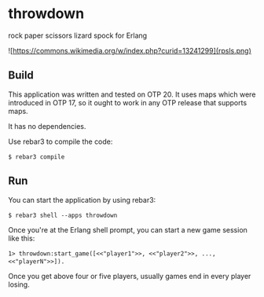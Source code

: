# throwdown
rock paper scissors lizard spock for Erlang

![https://commons.wikimedia.org/w/index.php?curid=13241299](rpsls.png)

## Build

This application was written and tested on OTP 20. It uses maps which were
introduced in OTP 17, so it ought to work in any OTP release that supports
maps.

It has no dependencies. 

Use rebar3 to compile the code:

    $ rebar3 compile

## Run

You can start the application by using rebar3:

    $ rebar3 shell --apps throwdown

Once you're at the Erlang shell prompt, you can start a new game session like this:

    1> throwdown:start_game([<<"player1">>, <<"player2">>, ..., <<"playerN">>]).

Once you get above four or five players, usually games end in every player losing.


